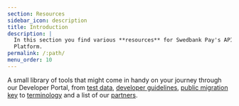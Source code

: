 ```yaml
---
section: Resources
sidebar_icon: description
title: Introduction
description: |
  In this section you find various **resources** for Swedbank Pay's API
  Platform.
permalink: /:path/
menu_order: 10
---
```


A small library of tools that might come in handy on your journey through our
Developer Portal, from [test data][test-data],
[developer guidelines][guidelines], [public migration key][pmk] to
[terminology][terminology] and a list of our [partners][partners].

[test-data]: test-data
[guidelines]: development-guidelines
[pmk]: public-migration-key
[terminology]: terminology
[partners]: partners
